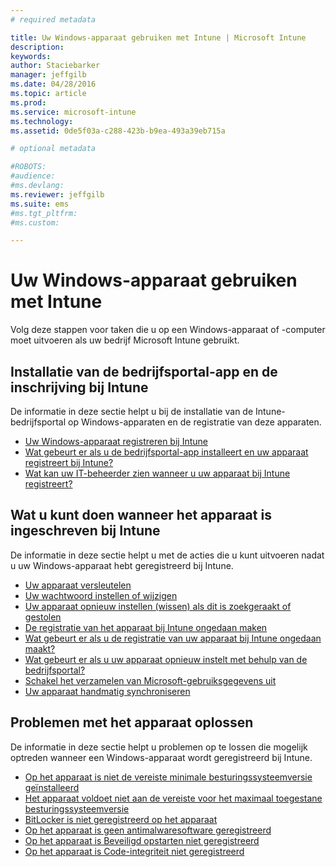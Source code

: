 ```yaml
---
# required metadata

title: Uw Windows-apparaat gebruiken met Intune | Microsoft Intune
description:
keywords:
author: Staciebarker
manager: jeffgilb
ms.date: 04/28/2016
ms.topic: article
ms.prod:
ms.service: microsoft-intune
ms.technology:
ms.assetid: 0de5f03a-c288-423b-b9ea-493a39eb715a

# optional metadata

#ROBOTS:
#audience:
#ms.devlang:
ms.reviewer: jeffgilb
ms.suite: ems
#ms.tgt_pltfrm:
#ms.custom:

---
```


# Uw Windows-apparaat gebruiken met Intune

Volg deze stappen voor taken die u op een Windows-apparaat of -computer moet uitvoeren als uw bedrijf Microsoft Intune gebruikt.

## Installatie van de bedrijfsportal-app en de inschrijving bij Intune

De informatie in deze sectie helpt u bij de installatie van de Intune-bedrijfsportal op Windows-apparaten en de registratie van deze apparaten.

- [Uw Windows-apparaat registreren bij Intune](enroll-your-device-in-intune-windows.md)</br>
- [Wat gebeurt er als u de bedrijfsportal-app installeert en uw apparaat registreert bij Intune?](what-happens-if-you-install-the-company-portal-app-and-enroll-your-device-in-intune-windows.md)</br>
- [Wat kan uw IT-beheerder zien wanneer u uw apparaat bij Intune registreert?](what-can-your-it-administrator-see-when-you-enroll-your-device-in-intune-windows.md)

## Wat u kunt doen wanneer het apparaat is ingeschreven bij Intune

De informatie in deze sectie helpt u met de acties die u kunt uitvoeren nadat u uw Windows-apparaat hebt geregistreerd bij Intune.

- [Uw apparaat versleutelen](encrypt-your-device-windows.md)</br>
- [Uw wachtwoord instellen of wijzigen](set-or-change-your-password-windows.md)</br>
- [Uw apparaat opnieuw instellen (wissen) als dit is zoekgeraakt of gestolen](reset-erase-your-lost-or-stolen-device-windows.md)</br>
- [De registratie van het apparaat bij Intune ongedaan maken](unenroll-your-device-from-intune-windows.md)</br>
- [Wat gebeurt er als u de registratie van uw apparaat bij Intune ongedaan maakt?](what-happens-if-you-unenroll-your-device-from-intune-windows.md)</br>
- [Wat gebeurt er als u uw apparaat opnieuw instelt met behulp van de bedrijfsportal?](what-happens-if-you-reset-your-device-using-the-company-portal-windows.md)</br>
- [Schakel het verzamelen van Microsoft-gebruiksgegevens uit](turn-off-microsoft-usage-data-collection-windows.md)</br>
- [Uw apparaat handmatig synchroniseren](sync-your-device-manually-windows.md)

## Problemen met het apparaat oplossen

De informatie in deze sectie helpt u problemen op te lossen die mogelijk optreden wanneer een Windows-apparaat wordt geregistreerd bij Intune.

- [Op het apparaat is niet de vereiste minimale besturingssysteemversie geïnstalleerd](device-doesnt-have-the-required-minimum-operating-system-version-windows.md)</br>
- [Het apparaat voldoet niet aan de vereiste voor het maximaal toegestane besturingssysteemversie](device-doesnt-comply-with-maximum-operating-system-version-windows.md)</br>
- [BitLocker is niet geregistreerd op het apparaat](device-doesnt-have-bitlocker-enabled-windows.md)</br>
- [Op het apparaat is geen antimalwaresoftware geregistreerd](device-doesnt-have-antimalware-software-enabled-windows.md)</br>
- [Op het apparaat is Beveiligd opstarten niet geregistreerd](device-doesnt-have-secure-boot-enabled-windows.md)</br>
- [Op het apparaat is Code-integriteit niet geregistreerd](device-doesnt-have-code-integrity-enabled-windows.md)




<!--HONumber=May16_HO4-->


